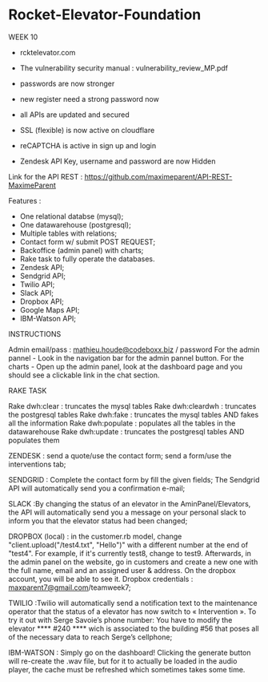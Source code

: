 # Rocket-Elevator-Foundation
WEEK 10

- rcktelevator.com

- The vulnerability security manual : vulnerability_review_MP.pdf
- passwords are now stronger
- new register need a strong password now
- all APIs are updated and secured
- SSL (flexible) is now active on cloudflare
- reCAPTCHA is active in sign up and login
- Zendesk API Key, username and password are now Hidden



Link for the API REST : https://github.com/maximeparent/API-REST-MaximeParent

Features :
- One relational databse (mysql);
- One datawarehouse (postgresql);
- Multiple tables with relations;
- Contact form w/ submit POST REQUEST;
- Backoffice (admin panel) with charts;
- Rake task to fully operate the databases.
- Zendesk API;
- Sendgrid API;
- Twilio API;
- Slack API;
- Dropbox API;
- Google Maps API;
- IBM-Watson API;


INSTRUCTIONS

Admin email/pass : mathieu.houde@codeboxx.biz / password For the admin pannel - Look in the navigation bar for the admin pannel button. For the charts - Open up the admin panel, look at the dashboard page and you should see a clickable link in the chat section.

RAKE TASK

Rake dwh:clear : truncates the mysql tables
Rake dwh:cleardwh : truncates the postgresql tables
Rake dwh:fake : truncates the mysql tables AND fakes all the information
Rake dwh:populate : populates all the tables in the datawarehouse
Rake dwh:update : truncates the postgresql tables AND populates them

ZENDESK : send a quote/use the contact form;
          send a form/use the interventions tab;

SENDGRID : Complete the contact form by fill the given fields; The Sendgrid API will automatically send you a confirmation e-mail;

SLACK :By changing the status of an elevator in the AminPanel/Elevators, the API will automatically send you a message on your personal slack to inform you that the elevator status had been changed; 

DROPBOX (local) : in the customer.rb model, change "client.upload("/test4.txt", "Hello")" with a different number at the end of "test4". For example, if it's currently test8, change to test9. Afterwards, in the admin panel on the website, go in customers and create a new one with the full name, email and an assigned user & address. On the dropbox account, you will be able to see it. Dropbox credentials : maxparent7@gmail.com/teamweek7;

TWILIO :Twilio will automatically send a notification text to the maintenance operator that the status of a elevator has now switch to « Intervention ».   To try it out with Serge Savoie’s phone number: You have to modify the elevator **** #240 **** wich is associated to the building #56 that poses all of the necessary data to reach Serge’s cellphone;

IBM-WATSON : Simply go on the dashboard! Clicking the generate button will re-create the .wav file, but for it to actually be loaded in the audio player, the cache must be refreshed which sometimes takes some time.
